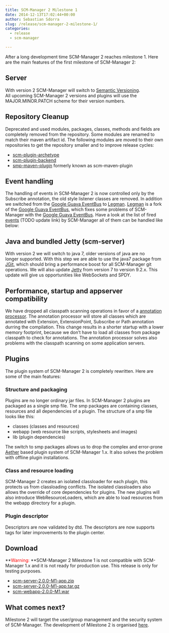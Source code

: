 ```yaml
---
title: SCM-Manager 2 Milestone 1
date: 2014-12-13T17:02:44+00:00
author: Sebastian Sdorra
slug: /release/scm-manager-2-milestone-1/
categories:
  - release
  - scm-manager

---
```

After a long development time SCM-Manager 2 reaches milestone 1. Here are the main features of the first milestone of SCM-Manager 2:

## Server

With version 2 SCM-Manager will switch to <a title="Semantic Versioning" href="http://semver.org/" target="_blank">Semantic Versioning</a>. All upcoming SCM-Manager 2 versions and plugins will use the MAJOR.MINOR.PATCH scheme for their version numbers.

## Repository Cleanup

Deprecated and used modules, packages, classes, methods and fields are completely removed from the repository. Some modules are renamed to match their maven artifact id. The following modules are moved to their own repositories to get the repository smaller and to improve release cycles:

- <a title="scm-plugin-archetype" href="https://bitbucket.org/sdorra/scm-plugin-archetype" target="_blank">scm-plugin-archetype</a>
- <a title="scm-plugin-backen" href="https://bitbucket.org/sdorra/scm-plugin-backen" target="_blank">scm-plugin-backend</a>
- <a title="smp-maven-plugin" href="https://bitbucket.org/sdorra/smp-maven-plugin" target="_blank">smp-maven-plugin</a> formerly known as scm-maven-plugin

## Event handling

The handling of events in SCM-Manager 2 is now controlled only by the Subscribe annotation, the old style listener classes are removed. In addition we switched from the <a title="Google Guava EventBus" href="https://code.google.com/p/guava-libraries/wiki/EventBusExplained" target="_blank">Google Guava EventBus</a> to <a title="Legman" href="https://github.com/sdorra/legman" target="_blank">Legman</a>. <a title="Legman" href="https://github.com/sdorra/legman" target="_blank">Legman</a> is a fork of the <a title="Google Guava EventBus" href="https://code.google.com/p/guava-libraries/wiki/EventBusExplained" target="_blank">Google Guava EventBus</a>, which fixes some problems of SCM-Manager with the <a title="Google Guava EventBus" href="https://code.google.com/p/guava-libraries/wiki/EventBusExplained" target="_blank">Google Guava EventBus</a>. Have a look at the list of fired <a title="SCM-Manager events" href="https://docs.scm-manager.org/apidocs/latest/sonia/scm/event/class-use/Event.html" target="_blank">events</a> (TODO update link) by SCM-Manager all of them can be handled like below:

## Java and bundled Jetty (scm-server)

With version 2 we will switch to java 7, older versions of java are no longer supported. With this step we are able to use the java7 package from <a title="JGit" href="https://eclipse.org/jgit/" target="_blank">JGit</a>, which should bring a performance boost for all SCM-Manager git operations. We will also update <a title="Jetty" href="http://eclipse.org/jetty/" target="_blank">Jetty</a> from version 7 to version 9.2.x. This update will give us opportunities like WebSockets and SPDY.

## Performance, startup and appserver compatibility

We have dropped all classpath scanning operations in favor of a <a title="annotation processor" href="https://docs.oracle.com/javase/7/docs/api/javax/annotation/processing/Processor.html" target="_blank">annotation processor</a>. The annotation processor will store all classes which are annotated with Extension, ExtensionPoint, Subscribe or Path annotation durring the compilation. This change results in a shorter startup with a lower memory footprint, because we don’t have to load all classes from package classpath to check for annotations. The annotation processor solves also problems with the classpath scanning on some application servers.

## Plugins

The plugin system of SCM-Manager 2 is completely rewritten. Here are some of the main features:

### Structure and packaging

Plugins are no longer ordinary jar files. In SCM-Manager 2 plugins are packaged as a single smp file. The smp packages are containing classes, resources and all dependencies of a plugin. The structure of a smp file looks like this:

- classes (classes and resources)
- webapp (web resource like scripts, stylesheets and images)
- lib (plugin dependencies)

The switch to smp packages allows us to drop the complex and error-prone <a title="Aether" href="http://eclipse.org/aether/" target="_blank">Aether</a> based plugin system of SCM-Manager 1.x. It also solves the problem with offline plugin installations.

### Class and resource loading

SCM-Manager 2 creates an isolated classloader for each plugin, this protects us from classloading conflicts. The isolated classloaders also allows the override of core dependencies for plugins. The new plugins will also introduce WebResourceLoaders, which are able to load resources from the webapp directory for a plugin.

### Plugin descriptor

Descriptors are now validated by dtd. The descriptors are now supports tags for later improvements to the plugin center.

## Download

**<span style="color: #ff0000;">Warning:</span> **SCM-Manager 2 Milestone 1 is not compatible with SCM-Manager 1.x and it is not ready for production use. This release is only for testing purposes.

- [scm-server-2.0.0-M1-app.zip](https://maven.scm-manager.org/nexus/content/repositories/releases/sonia/scm/scm-server/2.0.0-M1/scm-server-2.0.0-M1-app.zip "scm-server-2.0.0-M1-app.zip")
- [scm-server-2.0.0-M1-app.tar.gz](https://maven.scm-manager.org/nexus/content/repositories/releases/sonia/scm/scm-server/2.0.0-M1/scm-server-2.0.0-M1-app.tar.gz "scm-server-2.0.0-M1-app.tar.gz")
- [scm-webapp-2.0.0-M1.war](https://maven.scm-manager.org/nexus/content/repositories/releases/sonia/scm/scm-webapp/2.0.0-M1/scm-webapp-2.0.0-M1.war "scm-webapp-2.0.0-M1.war")

## What comes next?

Milestone 2 will target the user/group management and the security system of SCM-Manager. The development of Milestone 2 is organised <a title="SCM-Manager 2 Milestone 2 development" href="https://trello.com/b/Afb3hoJ9/scm-manager-2-0-0-milestone-2" target="_blank">here</a>.

